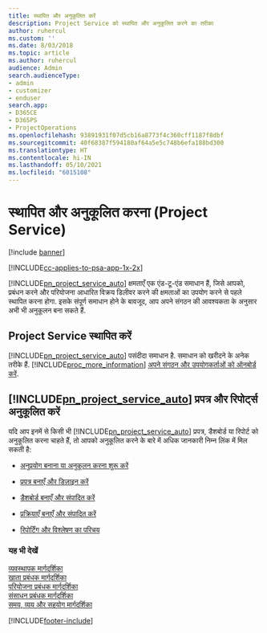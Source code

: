 ```yaml
---
title: स्थापित और अनुकूलित करें
description: Project Service को स्थापित और अनुकूलित करने का तरीका
author: ruhercul
ms.custom: ''
ms.date: 8/03/2018
ms.topic: article
ms.author: ruhercul
audience: Admin
search.audienceType:
- admin
- customizer
- enduser
search.app:
- D365CE
- D365PS
- ProjectOperations
ms.openlocfilehash: 93891931f07d5cb16a8773f4c360cff1187f8dbf
ms.sourcegitcommit: 40f68387f594180af64a5e5c748b6efa188bd300
ms.translationtype: HT
ms.contentlocale: hi-IN
ms.lasthandoff: 05/10/2021
ms.locfileid: "6015108"
---
```

# <a name="install-and-customize-project-service"></a>स्थापित और अनुकूलित करना (Project Service)

[!include [banner](../includes/psa-now-project-operations.md)]

[!INCLUDE[cc-applies-to-psa-app-1x-2x](../includes/cc-applies-to-psa-app-1x-2x.md)]

[!INCLUDE[pn_project_service_auto](../includes/pn-project-service-auto.md)] क्षमताएँ एक एंड-टू-एंड समाधान हैं, जिसे आपको, प्रबंधन करने और परियोजना आधारित विक्रय डिलीवर करने की क्षमताओं का उपयोग करने से पहले स्‍थापित करना होगा. इसके संपूर्ण समाधान होने के बावजूद, आप अपने संगठन की आवश्यकता के अनुसार अभी भी अनुकूलन बना सकते हैं.  
<!-- TODO: I expect to find the information on how to get and install this here. Please find that and add it here. Same for Project Service.--> 
  
## <a name="install-project-service"></a>Project Service स्थापित करें  
 [!INCLUDE[pn_project_service_auto](../includes/pn-project-service-auto.md)] पसंदीदा समाधान है. समाधान को खरीदने के अनेक तरीके हैं. [!INCLUDE[proc_more_information](../includes/proc-more-information.md)] [अपने संगठन और उपयोगकर्ताओं को ऑनबोर्ड करें](/dynamics365/customerengagement/on-premises/admin/onboard-your-organization-and-users-to-dynamics-365-online).  
  
## <a name="customize-pn_project_service_auto-forms-and-reports"></a>[!INCLUDE[pn_project_service_auto](../includes/pn-project-service-auto.md)] प्रपत्र और रिपोर्ट्स अनुकूलित करें  
 यदि आप इनमें से किसी भी [!INCLUDE[pn_project_service_auto](../includes/pn-project-service-auto.md)] प्रपत्र, डैशबोर्ड या रिपोर्ट को अनुकूलित करना चाहते हैं, तो आपको अनुकूलित करने के बारे में अधिक जानकारी निम्न लिंक में मिल सकती है:  
  
- [अनुप्रयोग बनाना या अनुकूलन करना शुरू करें](/dynamics365/customerengagement/on-premises/customize/getting-started-customization)  
  
- [प्रपत्र बनाएँ और डिज़ाइन करें](/dynamics365/customerengagement/on-premises/customize/create-design-forms)  
  
- [डैशबोर्ड बनाएँ और संपादित करें](/dynamics365/customerengagement/on-premises/customize/create-edit-dashboards)  
  
- [प्रक्रियाएँ बनाएँ और संपादित करें](/dynamics365/customerengagement/on-premises/customize/guide-staff-through-common-tasks-processes)  
  
- [रिपोर्टिंग और विश्लेषण का परिचय](/dynamics365/customerengagement/on-premises/analytics/reporting-analytics-with-dynamics-365)  
  
### <a name="see-also"></a>यह भी देखें  
 [व्यवस्थापक मार्गदर्शिका](../psa/admin-guide.md)   
 [खाता प्रबंधक मार्गदर्शिका](../psa/account-manager-guide.md)   
 [परियोजना प्रबंधक मार्गदर्शिका](../psa/project-manager-guide.md)   
 [संसाधन प्रबंधक मार्गदर्शिका](../psa/resource-manager-guide.md)   
 [समय, व्यय और सहयोग मार्गदर्शिका](../psa/time-expense-collaboration-guide.md)


[!INCLUDE[footer-include](../includes/footer-banner.md)]